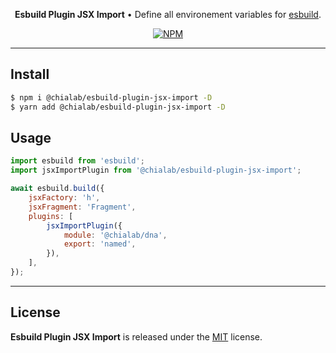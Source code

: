<p align="center">
    <strong>Esbuild Plugin JSX Import</strong> • Define all environement variables for <a href="https://esbuild.github.io/">esbuild</a>.
</p>

<p align="center">
    <a href="https://www.npmjs.com/package/@chialab/esbuild-plugin-jsx-import"><img alt="NPM" src="https://img.shields.io/npm/v/@chialab/esbuild-plugin-jsx-import.svg?style=flat-square"></a>
</p>

---

## Install

```sh
$ npm i @chialab/esbuild-plugin-jsx-import -D
$ yarn add @chialab/esbuild-plugin-jsx-import -D
```

## Usage

```js
import esbuild from 'esbuild';
import jsxImportPlugin from '@chialab/esbuild-plugin-jsx-import';

await esbuild.build({
    jsxFactory: 'h',
    jsxFragment: 'Fragment',
    plugins: [
        jsxImportPlugin({
            module: '@chialab/dna',
            export: 'named',
        }),
    ],
});
```

---

## License

**Esbuild Plugin JSX Import** is released under the [MIT](https://github.com/chialab/rna/blob/master/packages/esbuild-plugin-jsx-import/LICENSE) license.
